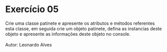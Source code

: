 <h1> Exercício 05 </h1>
<p>
Crie uma classe patinete e apresente os atributos e métodos referentes
esta classe, em seguida crie um objeto patinete, defina as instancias deste
objeto e apresente as informações deste objeto no console.
<br><br>
Autor: Leonardo Alves
</p>
